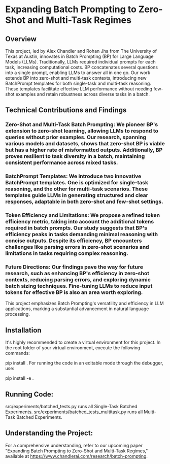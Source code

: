 # Expanding Batch Prompting to Zero-Shot and Multi-Task Regimes
## Overview
This project, led by Alex Chandler and Rohan Jha from The University of Texas at Austin, innovates in Batch Prompting (BP) for Large Language Models (LLMs). Traditionally, LLMs required individual prompts for each task, increasing computational costs. BP concatenates several questions into a single prompt, enabling LLMs to answer all in one go. Our work extends BP into zero-shot and multi-task contexts, introducing new BatchPrompt templates for both single-task and multi-task reasoning. These templates facilitate effective LLM performance without needing few-shot examples and retain robustness across diverse tasks in a batch.

## Technical Contributions and Findings
### Zero-Shot and Multi-Task Batch Prompting: We pioneer BP's extension to zero-shot learning, allowing LLMs to respond to queries without prior examples. Our research, spanning various models and datasets, shows that zero-shot BP is viable but has a higher rate of misformatted outputs. Additionally, BP proves resilient to task diversity in a batch, maintaining consistent performance across mixed tasks.

### BatchPrompt Templates: We introduce two innovative BatchPrompt templates. One is optimized for single-task reasoning, and the other for multi-task scenarios. These templates guide LLMs in generating structured and clear responses, adaptable in both zero-shot and few-shot settings.

### Token Efficiency and Limitations: We propose a refined token efficiency metric, taking into account the additional tokens required in batch prompts. Our study suggests that BP's efficiency peaks in tasks demanding minimal reasoning with concise outputs. Despite its efficiency, BP encounters challenges like parsing errors in zero-shot scenarios and limitations in tasks requiring complex reasoning.

### Future Directions: Our findings pave the way for future research, such as enhancing BP's efficiency in zero-shot contexts, reducing parsing errors, and exploring dynamic batch sizing techniques. Fine-tuning LLMs to reduce input tokens for effective BP is also an area worth exploring.

This project emphasizes Batch Prompting's versatility and efficiency in LLM applications, marking a substantial advancement in natural language processing.

## Installation
It's highly recommended to create a virtual environment for this project. In the root folder of your virtual environment, execute the following commands:

pip install .
For running the code in an editable mode through the debugger, use:

pip install -e .

## Running Code:
src/experiments/batched_tests.py runs all Single-Task Batched Experiments.
src/experiments/batched_tests_multitask.py runs all Multi-Task Batched Experiments.

## Understanding the Project:
For a comprehensive understanding, refer to our upcoming paper "Expanding Batch Prompting to Zero-Shot and Multi-Task Regimes," available at https://www.chandlerai.com/research/batch-prompting.
